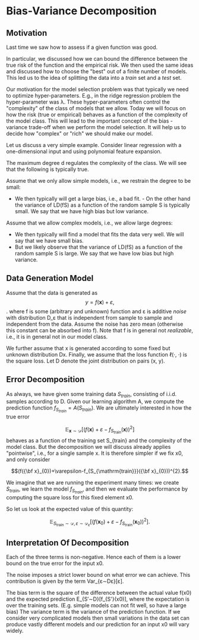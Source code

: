 # Bias-Variance Decomposition 

## Motivation

Last time we saw how to assess if a given function was good.

In particular, we discussed how we can bound the difference between the true risk of the function and the empirical risk. We then used the same ideas and discussed how to choose the "best" out of a finite number of models. This led us to the idea of splitting the data into a *train* set and a *test* set.

Our motivation for the model selection problem was that typically we need to optimize hyper-parameters. E.g., in the ridge regression problem the hyper-parameter was λ. These hyper-parameters often control the "complexity" of the class of models that we allow. Today we will focus on how the risk (true or empirical) behaves as a function of the complexity of the model class. This will lead to the important concept of the bias - variance trade-off when we perform the model selection. It will help us to decide how "complex" or "rich" we should make our model.

Let us discuss a very simple example. Consider linear regression with a one-dimensional input and using polynomial feature expansion.

The maximum degree d regulates the complexity of the class. We will see that the following is typically true.

Assume that we only allow simple models, i.e., we restrain the degree to be small:

- We then typically will get a large bias, i.e., a bad fit. - On the other hand the variance of LD(fS) as a function
of the random sample S is typically small.
We say that we have high bias but low variance.

Assume that we allow complex models, i.e., we allow large degrees:

- We then typically will find a model that fits the data
very well. We will say that we have small bias.
- But we likely observe that the variance of LD(fS) as a
function of the random sample S is large.
We say that we have low bias but high variance.

## Data Generation Model

Assume that the data is generated as $$y=f(\mathbf{x})+\varepsilon,$$. 
where f is some (arbitrary and unknown) function and ε is additive *noise* with distribution D_ε that is independent from sample to sample and independent from the data. Assume the noise has zero mean (otherwise this constant can be absorbed into f). Note that f is in general not *realizable*, i.e., it is in general not in our model class.

We further assume that x is generated according to some fixed but unknown distribution Dx. Finally, we assume that the loss function ℓ(·, ·) is the square loss. Let D denote the joint distribution on pairs (x, y).

## Error Decomposition

As always, we have given some training data $S_{train}$, consisting of i.i.d. samples according to D. Given our learning algorithm A, we compute the prediction function $f_{S_{train}} = A(S_{train})$. We are ultimately interested in how the true error

$$\mathbb{E}_{\mathbf{x}\sim{\mathcal{D}}}[\left(f(\mathbf{x})+\varepsilon-f_{S_{\mathrm{train}}}(\mathbf{x})\right)^{2}]$$
behaves as a function of the training set S_{train} and the complexity of the model class. But the decomposition we will discuss already applies "pointwise", i.e., for a single sample x. It is therefore simpler if we fix x0, and only consider

$$(f({\bf x}_{0})+\varepsilon-f_{S_{\mathrm{train}}}({\bf x}_{0}))^{2}.$$

We imagine that we are running the experiment many times:
we create $S_{train}$, we learn the model $f_{S_{train}}$, and then we evaluate the performance by computing the square loss for this fixed element x0.

So let us look at the expected value of this quantity:

$$\mathbb{E}_{S_{\mathrm{train}}\sim\mathcal{D},\,\varepsilon\sim\mathcal{D}_{\varepsilon}}[\left(f(\mathbf{x}_{0})+\varepsilon-f_{S_{\mathrm{train}}}(\mathbf{x}_{0})\right)^{2}].$$


## Interpretation Of Decomposition

Each of the three terms is non-negative. Hence each of them is a lower bound on the true error for the input x0.

The noise imposes a strict lower bound on what error we can achieve. This contribution is given by the term Var_{ε∼Dε}[ε].

The bias term is the square of the difference between the actual value f(x0) and the expected prediction E_{S′∼D}[f_{S'}(x0)], where the expectation is over the training sets. (E.g. simple models can not fit well, so have a large bias) The variance term is the variance of the prediction function. If we consider very complicated models then small variations in the data set can produce vastly different models and our prediction for an input x0 will vary widely.
